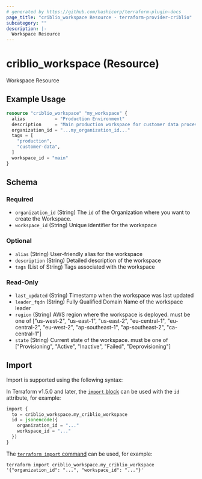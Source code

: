 ```yaml
---
# generated by https://github.com/hashicorp/terraform-plugin-docs
page_title: "criblio_workspace Resource - terraform-provider-criblio"
subcategory: ""
description: |-
  Workspace Resource
---
```


# criblio_workspace (Resource)

Workspace Resource

## Example Usage

```terraform
resource "criblio_workspace" "my_workspace" {
  alias           = "Production Environment"
  description     = "Main production workspace for customer data processing"
  organization_id = "...my_organization_id..."
  tags = [
    "production",
    "customer-data",
  ]
  workspace_id = "main"
}
```

<!-- schema generated by tfplugindocs -->
## Schema

### Required

- `organization_id` (String) The <code>id</code> of the Organization where you want to create the Workspace.
- `workspace_id` (String) Unique identifier for the workspace

### Optional

- `alias` (String) User-friendly alias for the workspace
- `description` (String) Detailed description of the workspace
- `tags` (List of String) Tags associated with the workspace

### Read-Only

- `last_updated` (String) Timestamp when the workspace was last updated
- `leader_fqdn` (String) Fully Qualified Domain Name of the workspace leader
- `region` (String) AWS region where the workspace is deployed. must be one of ["us-west-2", "us-east-1", "us-east-2", "eu-central-1", "eu-central-2", "eu-west-2", "ap-southeast-1", "ap-southeast-2", "ca-central-1"]
- `state` (String) Current state of the workspace. must be one of ["Provisioning", "Active", "Inactive", "Failed", "Deprovisioning"]

## Import

Import is supported using the following syntax:

In Terraform v1.5.0 and later, the [`import` block](https://developer.hashicorp.com/terraform/language/import) can be used with the `id` attribute, for example:

```terraform
import {
  to = criblio_workspace.my_criblio_workspace
  id = jsonencode({
    organization_id = "..."
    workspace_id = "..."
  })
}
```

The [`terraform import` command](https://developer.hashicorp.com/terraform/cli/commands/import) can be used, for example:

```shell
terraform import criblio_workspace.my_criblio_workspace '{"organization_id": "...", "workspace_id": "..."}'
```
